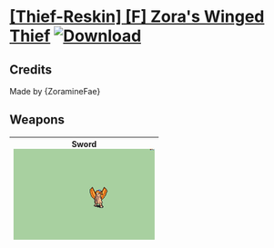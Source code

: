 # [\[Thief-Reskin\] \[F\] Zora's Winged Thief](./) [![Download](https://img.shields.io/badge/Download-Click%20Here!-red)](https://minhaskamal.github.io/DownGit/#/home?url=https://github.com/Klokinator/FE-Repo/tree/main/Battle%20Animations%2FInfantry%20-%20(Swd)%20Thieves%2C%20Rogues%2C%20Assassins%2F%5BThief-Reskin%5D%20%5BF%5D%20Zora's%20Winged%20Thief)
## Credits

Made by {ZoramineFae}

## Weapons

| <b>Sword</b><br/><img alt="Sword animation" src="./1.%20Sword/Sword.gif"/> |
| :---: |
